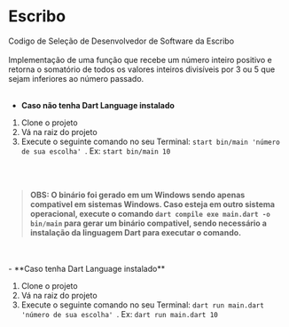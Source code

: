# Escribo
Codigo de Seleção de Desenvolvedor de Software da Escribo
<br>
<br>
Implementação de uma função que recebe um número inteiro positivo e retorna o somatório de todos os valores inteiros divisíveis por 3 ou 5 que sejam inferiores ao número passado.
<br>
<br>
- **Caso não tenha Dart Language instalado**
1. Clone o projeto<br>
2. Vá na raiz do projeto<br>
3. Execute o seguinte comando no seu Terminal:  `start bin/main 'número de sua escolha' `. Ex: `start bin/main 10` 
<br>
<br>

> **OBS: O binário foi gerado em um Windows sendo apenas compativel em sistemas Windows. Caso esteja em outro sistema operacional, execute o comando `dart compile exe main.dart -o bin/main` para gerar um binário compativel, sendo necessário a instalação da linguagem Dart para executar o comando.**
<br>
<br>
- **Caso tenha Dart Language instalado**

1. Clone o projeto<br>
2. Vá na raiz do projeto<br>
3. Execute o seguinte comando no seu Terminal:  `dart run main.dart 'número de sua escolha' `. Ex: `dart run main.dart 10` 
<br>
<br>



